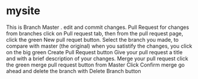 # mysite
This is Branch Master . edit and commit changes.
Pull Request for changes from branches
click on Pull request tab, then from the pull request page, click the green New pull requet button. 
Select the branch you made, to compare with master (the original)
when you satistify the changes, you click on the big green Create Pull Request button
Give your pull request a title and with a brief description of your changes. 
Merge your pull request
click the green merge pull request button from Master
Click Confirm merge
go ahead and delete the branch with Delete Branch button 
